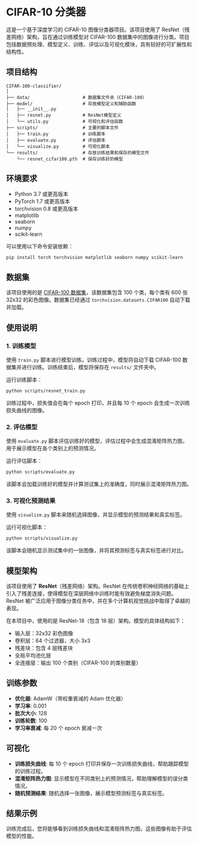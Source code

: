 # CIFAR-10 分类器

这是一个基于深度学习的 CIFAR-10 图像分类器项目。该项目使用了 ResNet（残差网络）架构，旨在通过训练模型对 CIFAR-100 数据集中的图像进行分类。项目包括数据预处理、模型定义、训练、评估以及可视化模块，具有较好的可扩展性和结构性。

## 项目结构

```
CIFAR-100-classifier/
│
├── data/                    # 数据集文件夹（CIFAR-100）
├── model/                   # 存放模型定义和辅助函数
│   ├── __init__.py
│   ├── resnet.py            # ResNet模型定义
│   └── utils.py             # 可视化和评估函数
├── scripts/                 # 主要的脚本文件
│   ├── train.py             # 训练脚本
│   ├── evaluate.py          # 评估脚本
│   └── visualize.py         # 可视化脚本
└── results/                 # 存放训练结果和保存的模型文件
    └── resnet_cifar100.pth  # 保存训练好的模型
```

## 环境要求

- Python 3.7 或更高版本
- PyTorch 1.7 或更高版本
- torchvision 0.8 或更高版本
- matplotlib
- seaborn
- numpy
- scikit-learn

可以使用以下命令安装依赖：

```bash
pip install torch torchvision matplotlib seaborn numpy scikit-learn
```

## 数据集

该项目使用的是 [CIFAR-100 数据集](https://www.cs.toronto.edu/~kriz/cifar.html)，该数据集包含 100 个类，每个类有 600 张 32x32 的彩色图像。数据集已经通过 `torchvision.datasets.CIFAR100` 自动下载并加载。

## 使用说明

### 1. 训练模型

使用 `train.py` 脚本进行模型训练。训练过程中，模型将自动下载 CIFAR-100 数据集并进行训练。训练结束后，模型将保存在 `results/` 文件夹中。

运行训练脚本：

```bash
python scripts/resnet_train.py
```

训练过程中，损失值会在每个 epoch 打印，并且每 10 个 epoch 会生成一次训练损失曲线的图像。

### 2. 评估模型

使用 `evaluate.py` 脚本评估训练好的模型，评估过程中会生成混淆矩阵热力图，用于展示模型在各个类别上的预测情况。

运行评估脚本：

```bash
python scripts/evaluate.py
```

该脚本会加载训练好的模型并计算测试集上的准确度，同时展示混淆矩阵热力图。

### 3. 可视化预测结果

使用 `visualize.py` 脚本来随机选择图像，并显示模型的预测结果和真实标签。

运行可视化脚本：

```bash
python scripts/visualize.py
```

该脚本会随机显示测试集中的一张图像，并将其预测标签与真实标签进行对比。

## 模型架构

该项目使用了 **ResNet**（残差网络）架构。ResNet 在传统卷积神经网络的基础上引入了残差连接，使得模型在深层网络中训练时能有效避免梯度消失问题。ResNet 被广泛应用于图像分类任务中，并在多个计算机视觉挑战中取得了卓越的表现。

在本项目中，使用的是 ResNet-18（包含 18 层）架构。模型的具体结构如下：

- 输入层：32x32 彩色图像
- 卷积层：64 个过滤器，大小 3x3
- 残差块：包含 4 层残差块
- 全局平均池化层
- 全连接层：输出 100 个类别（CIFAR-100 的类别数量）

## 训练参数

- **优化器**: AdamW（带权重衰减的 Adam 优化器）
- **学习率**: 0.001
- **批次大小**: 128
- **训练轮数**: 100
- **学习率衰减**: 每 20 个 epoch 衰减一次

## 可视化

- **训练损失曲线**: 每 10 个 epoch 打印并保存一次训练损失曲线，帮助跟踪模型的训练过程。
- **混淆矩阵热力图**: 显示模型在不同类别上的预测情况，帮助理解模型的误分类情况。
- **随机预测结果**: 随机选择一张图像，展示模型预测标签与真实标签。

## 结果示例

训练完成后，您将能够看到训练损失曲线和混淆矩阵热力图，这些图像有助于评估模型的性能。

